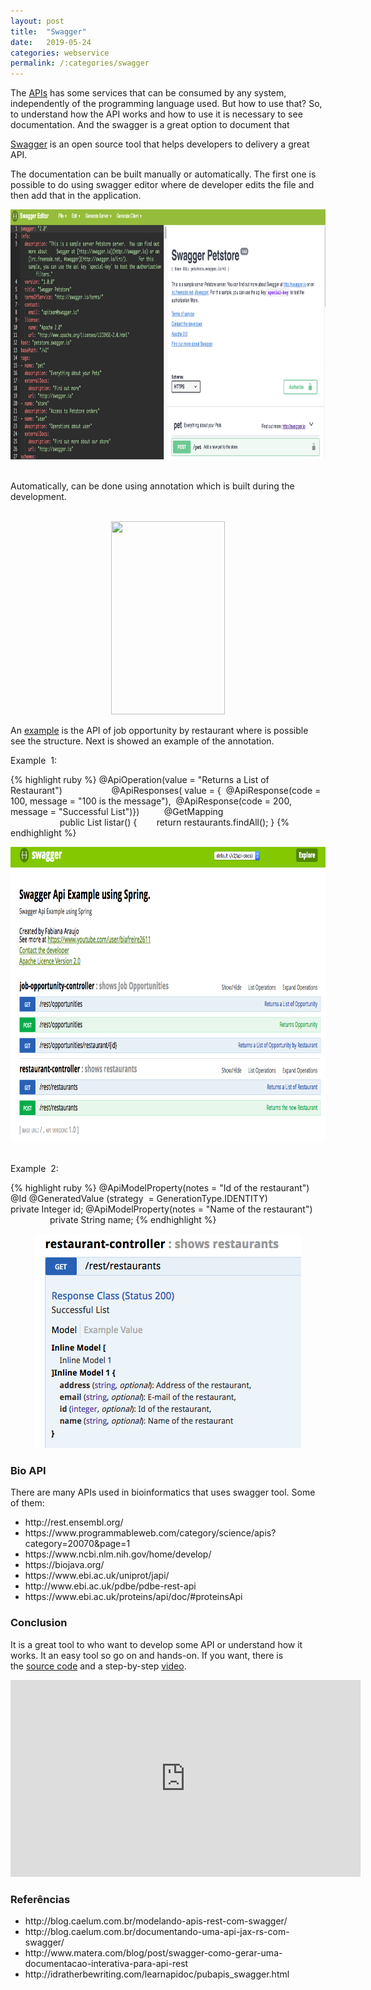 ```yaml
---
layout: post
title:  "Swagger"
date:   2019-05-24
categories: webservice
permalink: /:categories/swagger
---
```

The [APIs](https://en.wikipedia.org/wiki/Application_programming_interface) has some services that can be consumed by any system, independently of the programming language used. But how to use that? So, to understand how the API works and how to use it is necessary to see documentation. And the swagger is a great option to document that

[Swagger](https://swagger.io/) is an open source tool that helps developers to delivery a great API.

The documentation can be built manually or automatically. The first one is possible to do using swagger editor where de developer edits the file and then add that in the application.

<center>
  <img src="/img/swagger/swagger_online.png" width="2236" height="400">
</center>

<br/>

Automatically, can be done using annotation which is built during the development.

<br/>

<center>
  <img class="wp-image-555 aligncenter" src="http://mestregenoma.com/wp-content/uploads/2018/07/structure.png" alt="" width="182" height="309" />
</center>

An <a href="https://github.com/fabiana2611/doc-api-swagger" >example</a> is the API of job opportunity by restaurant where is possible see the structure. Next is showed an example of the annotation.

Example  1:

{% highlight ruby %}
@ApiOperation(value = "Returns a List of Restaurant")                   
@ApiResponses( value =
    {  @ApiResponse(code = 100, message = "100 is the message"), 
      @ApiResponse(code = 200, message = "Successful List")})         
      @GetMapping                                                             
      public List listar() {
       return restaurants.findAll();
   }
{% endhighlight %}

<center>
  <img src="/img/swagger/example.png" alt="" width="903" height="472" />
</center>

<br/>

Example  2:

{% highlight ruby %}
@ApiModelProperty(notes = "Id of the restaurant")
@Id @GeneratedValue (strategy  = GenerationType.IDENTITY)               
private Integer id;
@ApiModelProperty(notes = "Name of the restaurant")                     
private String name;
{% endhighlight %}

<center>
  <img src="/img/swagger/model.png" alt="" width="426" height="343" />
</center>

<h3>Bio API</h3>

There are many APIs used in bioinformatics that uses swagger tool. Some of them:
<ul>
	<li>http://rest.ensembl.org/</li>
	<li>https://www.programmableweb.com/category/science/apis?category=20070&page=1</li>
	<li>https://www.ncbi.nlm.nih.gov/home/develop/</li>
	<li>https://biojava.org/</li>
	<li>https://www.ebi.ac.uk/uniprot/japi/</li>
	<li>http://www.ebi.ac.uk/pdbe/pdbe-rest-api</li>
	<li>https://www.ebi.ac.uk/proteins/api/doc/#proteinsApi</li>
</ul>

<h3>Conclusion</h3>

It is a great tool to who want to develop some API or understand how it works. It an easy tool so go on and hands-on.
If you want, there is the <a href="https://github.com/fabiana2611/doc-api-swagger">source code</a> and a step-by-step <a href="https://www.youtube.com/watch?v=HHyjWc0ASl8">video</a>.

<center>
<iframe width="560" height="315" src="https://www.youtube.com/embed/AsrUOmaiiDE" frameborder="0" allow="accelerometer; autoplay; encrypted-media; gyroscope; picture-in-picture" allowfullscreen></iframe>
</center>

<h3>Referências</h3>

<ul>
	<li>http://blog.caelum.com.br/modelando-apis-rest-com-swagger/</li>
	<li>http://blog.caelum.com.br/documentando-uma-api-jax-rs-com-swagger/</li>
	<li>http://www.matera.com/blog/post/swagger-como-gerar-uma-documentacao-interativa-para-api-rest</li>
	<li>http://idratherbewriting.com/learnapidoc/pubapis_swagger.html</li>
</ul>
